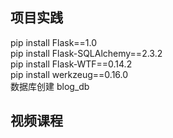 
## 项目实践  

pip install Flask==1.0  
pip install Flask-SQLAlchemy==2.3.2  
pip install Flask-WTF==0.14.2  
pip install werkzeug==0.16.0  
数据库创建 blog_db  




## 视频课程
